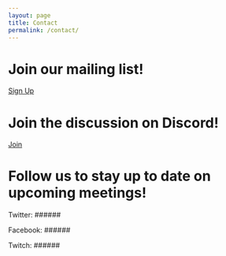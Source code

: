 ```yaml
---
layout: page
title: Contact
permalink: /contact/
---
```


# Join our mailing list!
<a class="button is-dark" href="#">
    <span class="icon">
        <i class="fas fa-paper-plane fa-inverse" aria-hidden="true"></i>
    </span>
    <span>Sign Up</span>
</a>

# Join the discussion on Discord!
<a class="button is-primary" href="#">
    <span class="icon">
        <i class="fab fa-discord fa-inverse" aria-hidden="true"></i>
    </span>
    <span>Join</span>
</a>

# Follow us to stay up to date on upcoming meetings!
Twitter: ######

Facebook: ######

Twitch: ######



